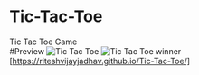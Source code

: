 # Tic-Tac-Toe
Tic Tac Toe Game
<br>
#Preview
![Tic Tac Toe](https://github.com/riteshvijayjadhav/Tic-Tac-Toe/assets/121049948/0c59ef9f-cf8e-4fc1-b2f8-6e34c20f9c38)
![Tic Tac Toe winner](https://github.com/riteshvijayjadhav/Tic-Tac-Toe/assets/121049948/f9953127-9b4c-407d-a7c6-837d66cdd323)
<br>
[https://riteshvijayjadhav.github.io/Tic-Tac-Toe/]
